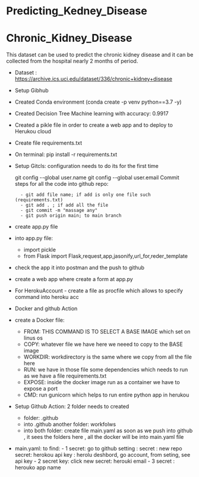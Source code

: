 # Predicting_Kedney_Disease

# Chronic_Kidney_Disease
This dataset can be used to predict the chronic kidney disease and it can be collected from the hospital nearly 2 months of period.
- Dataset : https://archive.ics.uci.edu/dataset/336/chronic+kidney+disease
- Setup Gibhub
- Created Conda environment (conda create -p venv python==3.7 -y)
- Created Decision Tree Machine learning with accuracy: 0.9917
- Created a pikle file in order to create a web app and to deploy to Herukou cloud
- Create file requirements.txt

- On terminal: pip install -r requirements.txt

- Setup Gitcls: configuration needs to do its for the first time

    git config --global user.name
    git config --global user.email
    Commit steps for all the code into github repo:

        - git add file name; if add is only one file such (requirements.txt)
        - git add . ; if add all the file
        - git commit -m "massage any"
        - git push origin main; to main branch

- create app.py file
- into app.py file:
    - import pickle
    - from Flask import Flask,request,app,jasonify,url_for,reder_template

- check the app it into postman and the push to github

- create a web app where create a form at app.py

- For HerokuAccount - create a file as procfile which allows to specify command into heroku acc

- Docker and github Action

- create a Docker file:

    - FROM: THIS COMMAND IS TO SELECT A BASE IMAGE which set on linus os
    - COPY: whatever file we have here we neeed to copy to the BASE image
    - WORKDIR: workdirectory is the same where we copy from all the file here
    - RUN: we have in those file some dependencies which needs to run as we have a file requirements.txt
    - EXPOSE: inside the docker image run as a container we have to expose a port
    - CMD: run gunicorn which helps to run entire python app in herukou

- Setup Github Action: 2 folder needs to created

    - folder: .github
    - into .github another folder: workfolws
    - into both folder: create file main.yaml as soon as we push into github , it sees the folders here , all the docker will   be into main.yaml file

- main.yaml:
    to find: 
        - 1 secret: go to github setting : secret : new repo secret: herokou api key : herolu deshbord, go account, from seting, see api key
        - 2 secret key: click new secret: herouki email
        - 3 secret : herouko app name